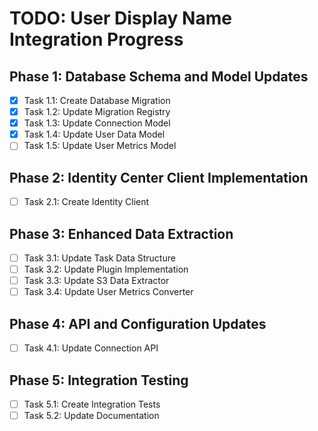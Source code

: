 # TODO: User Display Name Integration Progress

## Phase 1: Database Schema and Model Updates

- [x] Task 1.1: Create Database Migration
- [x] Task 1.2: Update Migration Registry
- [x] Task 1.3: Update Connection Model
- [x] Task 1.4: Update User Data Model
- [ ] Task 1.5: Update User Metrics Model

## Phase 2: Identity Center Client Implementation

- [ ] Task 2.1: Create Identity Client

## Phase 3: Enhanced Data Extraction

- [ ] Task 3.1: Update Task Data Structure
- [ ] Task 3.2: Update Plugin Implementation
- [ ] Task 3.3: Update S3 Data Extractor
- [ ] Task 3.4: Update User Metrics Converter

## Phase 4: API and Configuration Updates

- [ ] Task 4.1: Update Connection API

## Phase 5: Integration Testing

- [ ] Task 5.1: Create Integration Tests
- [ ] Task 5.2: Update Documentation
